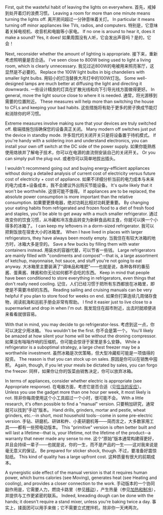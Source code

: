 First, quit the wasteful habit of leaving the lights on everywhere. 
首先，戒掉到处开着灯的浪费习惯。
Leaving a room  for  more  than  one  minute  means  turning  the  lights  off. 
离开房间超过一分钟意味着关灯。
In  particular  it means turning off minor appliances like TVs, radios, and computers. 
特别是，它意味着关掉电视机、收音机和电脑等小家电。
If no one is around to hear it, does it make a sound? Yes, it does! 
如果周围没有人听，它会发出声音吗？是的，它会！

Next,  reconsider  whether  the  amount  of  lighting  is  appropriate. 
接下来，重新考虑照明量是否合适。
I've  seen close to 800W being used to light a living room, which is clearly unnecessary. 
我见过近800W的电被用来照亮客厅，这显然是不必要的。
Replace the 100W light bulbs in big chandeliers with smaller light bulbs. 
用较小的灯泡替换大吊灯中的100W灯泡。
Some well-designed  lamps  are  much  better  at  diffusing  the  light  and  directing  it downwards. 
一些设计精良的灯具在扩散光线和向下引导光线方面做得更好。
In general, move the light source close to where it is needed. 
通常，将光源移到需要的位置附近。
These measures will help more than switching the house to CFLs and keeping your bad habits. 
这些措施将有助于更多的房子换成节能灯和消除你的坏习惯。

Extreme measures involve making sure that your devices are truly switched off. 
极端措施包括确保您的设备真正关闭。
Many  modern  off  switches  just  put  the  device  in  standby  mode. 
许多现代的关闭开关只是将设备置于待机模式。
If  you're handy with a soldering iron and understand electronics, you can install your own off switch at the DC side of the power supply. 
如果你能熟练使用烙铁并了解电子技术，你可以在电源的直流侧安装自己的关闭开关。
Or you can simply pull the plug out. 
或者你可以简单地拔出插头。

I  wouldn't  recommend  going  out  and  buying  energy-efficient  appliances without doing a detailed analysis of current cost of electricity versus future cost of electricity + cost of appliance. 
如果不详细分析当前的电力成本与未来的电力成本+设备成本，我不会建议外出购买节能设备。
It's quite likely that it won't be worthwhile. 
这很可能不值得。
If appliances are to be replaced, the absolute power consumption is more important than the relative consumption. 
如果要更换电器，绝对功耗比相对功耗更重要。
By changing your eating habits from refrigerated and  frozen  food  to  a  diet  of  fresh  food  and  staples,  you'll  be  able  to  get  away with  a  much  smaller  refrigerator. 
通过改变你的饮食习惯，从冷藏和冷冻食品转变为新鲜食品和主食，你就可以换一个小得多的冰箱了。
I  can  keep  my  leftovers  in  a  dorm-sized refrigerator. 
我可以把剩饭放在宿舍大小的冰箱里。
When  I  have  lived  in  places  with  larger  refrigerators,  they  have always  been  mostly  empty. 
当我住在有较大冰箱的地方时，冰箱大多是空的。
Save  a  few  bucks  by  filling  them  with  water containers  instead. 
用装水的容器代替，可以节省一些钱。
Large  refrigerators  are  mainly  filled  with  "condiments  and compost"--that  is,  a  large  assortment  of  ketchup,  mayonnaise,  hot  sauce,  and stuff  you're  not  going  to  eat  anyway. 
大冰箱里主要装满了“调味品和堆肥”——也就是说，各种各样的番茄酱、蛋黄酱、辣酱和你无论如何都不会吃的东西。
Keep  in  mind  that  people  have  been conditioned to store everything in refrigerators, even things that don't really need cooling. 
记住，人们已经习惯于把所有东西都放在冰箱里，即使是不需要冷却的东西。
Reading sailing and cruising manuals can be very helpful if you plan to store  food  for  weeks on end. 
如果你打算连续几周储存食物，阅读航海和巡航手册会非常有帮助。
I  find it  easier  just  to live close to  a supermarket and drop in when I'm out. 
我发现住在超市附近，出去时就顺便进来看看就很容易。

With that  in mind, you  may decide  to go  refrigerator-less. 
考虑到这一点，你可以决定少用冰箱。
You  wouldn't be the  first. 
你不会是第一个。
You'll  likely  be  amazed  at  how  silent  your  home  will  be  without  the droning compressor. 
如果没有嗡嗡作响的压缩机，你可能会惊讶于家里是多么安静。
While a refrigerator is a suboptimal strategy, a  large chest freezer may be a worthwhile investment. 
虽然冰箱是次优策略，但大型冷藏柜可能是一项值得的投资。
The reason is that you can stock up on sales. 
原因是你可以在销售中囤积。
Again, though, if you let your meals be dictated by sales, you can forgo the freezer. 
同样，如果你让你的饭菜由销售决定，你可以放弃冰箱。

In  terms  of  appliances,  consider  whether  electric  is  appropriate  (see Appropriate response). 
在电器方面，考虑它是否合适（见[恰当的反应]()）。
Unless you use the gadget more than one hour per week, it most likely is not. 
除非你每周使用这个小工具超过一个小时，很可能不会。
With a little research, it's often possible to find a "manual" version. 
只要稍加研究，通常就可以找到“手动”版本。
Hand  drills,  grinders,  mortar  and  pestle,  wheat  grinders,  etc.--in  short, most  household  tools--come  in  some  pre-electric  version. 
手钻、研磨机、研钵和杵、小麦研磨机等——简而言之，大多数家用工具——都有一些预电动版本。
This  "primitive" version is often better built and will last a lifetime--that is, your lifetime, not the lifetime of the product--a warranty that never made any sense to me. 
这个“原始”版本通常构建得更好，并且会持续一辈子——也就是说，你的一生，而不是产品的一生——这对我来说是毫无意义的保证。
Be prepared for sticker shock, though. 
不过，要准备好震惊贴纸。
This kind of quality has a large upfront cost. 
这种质量有很大的前期成本。

A  synergistic  side  effect  of  the  manual  version  is  that  it  requires  human power,  which  burns  calories  (see  Moving),  generates  heat  (see  Heating  and cooling), and provides a closer connection to the work. 
手动版本的一个协同副作用是，它需要人力，燃烧卡路里（参见[移动]()），产生热量（参见[加热和制冷]()），并提供与工作更紧密的联系。
Indeed, kneading dough can be done with the hands; it doesn't require a stand mixer, unless you're baking twice a day.
事实上，揉面团可以用手来做；它不需要立式搅拌机，除非你一天烤两次。